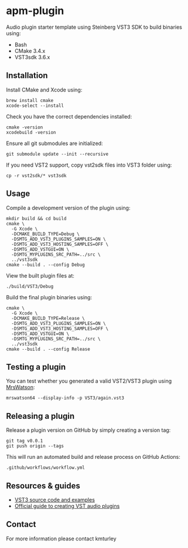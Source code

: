 # apm-plugin

Audio plugin starter template using Steinberg VST3 SDK to build binaries using:

* Bash
* CMake 3.4.x
* VST3sdk 3.6.x


## Installation

Install CMake and Xcode using:

    brew install cmake
    xcode-select --install

Check you have the correct dependencies installed:

    cmake -version
    xcodebuild -version

Ensure all git submodules are initialized:

    git submodule update --init --recursive

If you need VST2 support, copy vst2sdk files into VST3 folder using:

    cp -r vst2sdk/* vst3sdk

## Usage

Compile a development version of the plugin using:

    mkdir build && cd build
    cmake \
      -G Xcode \
      -DCMAKE_BUILD_TYPE=Debug \
      -DSMTG_ADD_VST3_PLUGINS_SAMPLES=ON \
      -DSMTG_ADD_VST3_HOSTING_SAMPLES=OFF \
      -DSMTG_ADD_VSTGUI=ON \
      -DSMTG_MYPLUGINS_SRC_PATH=../src \
      ../vst3sdk
    cmake --build . --config Debug

View the built plugin files at:

    ./build/VST3/Debug

Build the final plugin binaries using:

    cmake \
      -G Xcode \
      -DCMAKE_BUILD_TYPE=Release \
      -DSMTG_ADD_VST3_PLUGINS_SAMPLES=ON \
      -DSMTG_ADD_VST3_HOSTING_SAMPLES=OFF \
      -DSMTG_ADD_VSTGUI=ON \
      -DSMTG_MYPLUGINS_SRC_PATH=../src \
      ../vst3sdk
    cmake --build . --config Release

## Testing a plugin

You can test whether you generated a valid VST2/VST3 plugin using [MrsWatson](https://github.com/teragonaudio/MrsWatson):

    mrswatson64 --display-info -p VST3/again.vst3


## Releasing a plugin

Release a plugin version on GitHub by simply creating a version tag:

    git tag v0.0.1
    git push origin --tags

This will run an automated build and release process on GitHub Actions:

    .github/workflows/workflow.yml


## Resources & guides

* [VST3 source code and examples](https://github.com/steinbergmedia/vst3sdk)
* [Official guide to creating VST audio plugins](https://steinbergmedia.github.io/vst3_doc/vstinterfaces/addownplugs.html)


## Contact

For more information please contact kmturley
